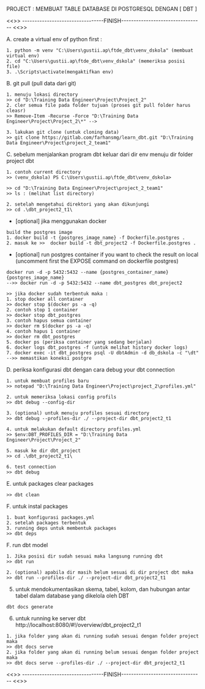 PROJECT : MEMBUAT TABLE DATABASE DI POSTGRESQL DENGAN [ DBT ] 

<<>> ---------------------------------FINISH--------------------------------- <<>>

A. create a virtual env of python first :
``` 
1. python -m venv "C:\Users\gustii.ap\ftde_dbt\venv_dskola" (membuat virtual env)
2. cd "C:\Users\gustii.ap\ftde_dbt\venv_dskola" (memeriksa posisi file)
3. .\Scripts\activate(mengaktifkan env)
```

B. git pull (pull data dari git)
```
1. menuju lokasi directory
>> cd "D:\Training Data Engineer\Project\Project_2"
2. cler semua file pada folder tujuan (proses git pull folder harus cleasr)
>> Remove-Item -Recurse -Force "D:\Training Data Engineer\Project\Project_2\*" --> 

3. lakukan git clone (untuk cloning data)
>> git clone https://gitlab.com/farhansmg/learn_dbt.git "D:\Training Data Engineer\Project\project_2_team1" 
```

C. sebelum menjalankan program dbt keluar dari dir env menuju dir folder project dbt
```
1. contoh current directory 
>> (venv_dskola) PS C:\Users\gustii.ap\ftde_dbt\venv_dskola>

>> cd "D:\Training Data Engineer\Project\project_2_team1"
>> ls : (melihat list directory)

2. setelah mengetahui direktori yang akan dikunjungi
>> cd .\dbt_project2_t1\ 
``` 

- [optional] jika menggunakan docker
```
build the postgres image
1. docker build -t {postgres_image_name} -f Dockerfile.postgres .
2. masuk ke >>  docker build -t dbt_project2 -f Dockerfile.postgres .
```

- [optional] run postgres container
if you want to check the result on local (uncomment first the EXPOSE command on dockerfile postgres)
```
docker run -d -p 5432:5432 --name {postgres_container_name} {postgres_image_name}
-->> docker run -d -p 5432:5432 --name dbt_postgres dbt_project2

>> jika docker sudah terbentuk maka :
1. stop docker all container
>> docker stop $(docker ps -a -q) 
2. contoh stop 1 container 
>> docker stop dbt_postgres
3. contoh hapus semua container
>> docker rm $(docker ps -a -q)
4. contoh hapus 1 container 
>> docker rm dbt_postgres
5. docker ps (periksa container yang sedang berjalan)
6. docker logs dbt_postgres -f (untuk melihat history docker logs)
7. docker exec -it dbt_postgres psql -U dbtAdmin -d db_dskola -c "\dt" -->> memastikan koneksi postgre
```

D. periksa konfigurasi dbt dengan cara debug your dbt connection
```
1. untuk membuat profiles baru
>> notepad "D:\Training Data Engineer\Project\project_2\profiles.yml"

2. untuk memeriksa lokasi config profils
>> dbt debug --config-dir

3. (optional) untuk menuju profiles sesuai directory
>> dbt debug --profiles-dir ./ --project-dir dbt_project2_t1

4. untuk melakukan default directory profiles.yml
>> $env:DBT_PROFILES_DIR = "D:\Training Data Engineer\Project\Project_2"

5. masuk ke dir dbt_project
>> cd .\dbt_project2_t1\

6. test connection
>> dbt debug
```

E. untuk packages clear packages 
```
>> dbt clean 
```

F. untuk instal packages
```
1. buat konfigurasi packages.yml
2. setelah packages terbentuk
3. running deps untuk membentuk packages
>> dbt deps 
```

F. run dbt model
```
1. Jika posisi dir sudah sesuai maka langsung running dbt
>> dbt run

2. (optional) apabila dir masih belum sesuai di dir project dbt maka 
>> dbt run --profiles-dir ./ --project-dir dbt_project2_t1 
```

5. untuk mendokumentasikan skema, tabel, kolom, dan hubungan antar tabel dalam database yang dikelola oleh DBT
```
dbt docs generate 
```

6. untuk running ke server dbt http://localhost:8080/#!/overview/dbt_project2_t1
```
1. jika folder yang akan di running sudah sesuai dengan folder project maka
>> dbt docs serve
2. jika folder yang akan di running belum sesuai dengan folder project maka
>> dbt docs serve --profiles-dir ./ --project-dir dbt_project2_t1
```

<<>> ---------------------------------FINISH--------------------------------- <<>>
